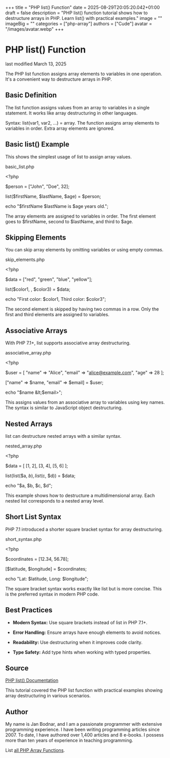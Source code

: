 +++
title = "PHP list() Function"
date = 2025-08-29T20:05:20.042+01:00
draft = false
description = "PHP list() function tutorial shows how to destructure arrays in PHP. Learn list() with practical examples."
image = ""
imageBig = ""
categories = ["php-array"]
authors = ["Cude"]
avatar = "/images/avatar.webp"
+++

# PHP list() Function

last modified March 13, 2025

The PHP list function assigns array elements to variables in
one operation. It's a convenient way to destructure arrays in PHP.

## Basic Definition

The list function assigns values from an array to variables
in a single statement. It works like array destructuring in other languages.

Syntax: list(var1, var2, ...) = array. The function assigns
array elements to variables in order. Extra array elements are ignored.

## Basic list() Example

This shows the simplest usage of list to assign array values.

basic_list.php
  

&lt;?php

$person = ["John", "Doe", 32];

list($firstName, $lastName, $age) = $person;

echo "$firstName $lastName is $age years old.";

The array elements are assigned to variables in order. The first element goes
to $firstName, second to $lastName, and third to
$age.

## Skipping Elements

You can skip array elements by omitting variables or using empty commas.

skip_elements.php
  

&lt;?php

$data = ["red", "green", "blue", "yellow"];

list($color1, , $color3) = $data;

echo "First color: $color1, Third color: $color3";

The second element is skipped by having two commas in a row. Only the first
and third elements are assigned to variables.

## Associative Arrays

With PHP 7.1+, list supports associative array destructuring.

associative_array.php
  

&lt;?php

$user = [
    "name" =&gt; "Alice",
    "email" =&gt; "alice@example.com",
    "age" =&gt; 28
];

["name" =&gt; $name, "email" =&gt; $email] = $user;

echo "$name &lt;$email&gt;";

This assigns values from an associative array to variables using key names.
The syntax is similar to JavaScript object destructuring.

## Nested Arrays

list can destructure nested arrays with a similar syntax.

nested_array.php
  

&lt;?php

$data = [
    [1, 2],
    [3, 4],
    [5, 6]
];

list(list($a, $b), list($c, $d)) = $data;

echo "$a, $b, $c, $d";

This example shows how to destructure a multidimensional array. Each nested
list corresponds to a nested array level.

## Short List Syntax

PHP 7.1 introduced a shorter square bracket syntax for array destructuring.

short_syntax.php
  

&lt;?php

$coordinates = [12.34, 56.78];

[$latitude, $longitude] = $coordinates;

echo "Lat: $latitude, Long: $longitude";

The square bracket syntax works exactly like list but is more
concise. This is the preferred syntax in modern PHP code.

## Best Practices

- **Modern Syntax:** Use square brackets instead of list in PHP 7.1+.

- **Error Handling:** Ensure arrays have enough elements to avoid notices.

- **Readability:** Use destructuring when it improves code clarity.

- **Type Safety:** Add type hints when working with typed properties.

## Source

[PHP list() Documentation](https://www.php.net/manual/en/function.list.php)

This tutorial covered the PHP list function with practical
examples showing array destructuring in various scenarios.

## Author

My name is Jan Bodnar, and I am a passionate programmer with extensive
programming experience. I have been writing programming articles since 2007.
To date, I have authored over 1,400 articles and 8 e-books. I possess more
than ten years of experience in teaching programming.

List [all PHP Array Functions](/php/#php-array).